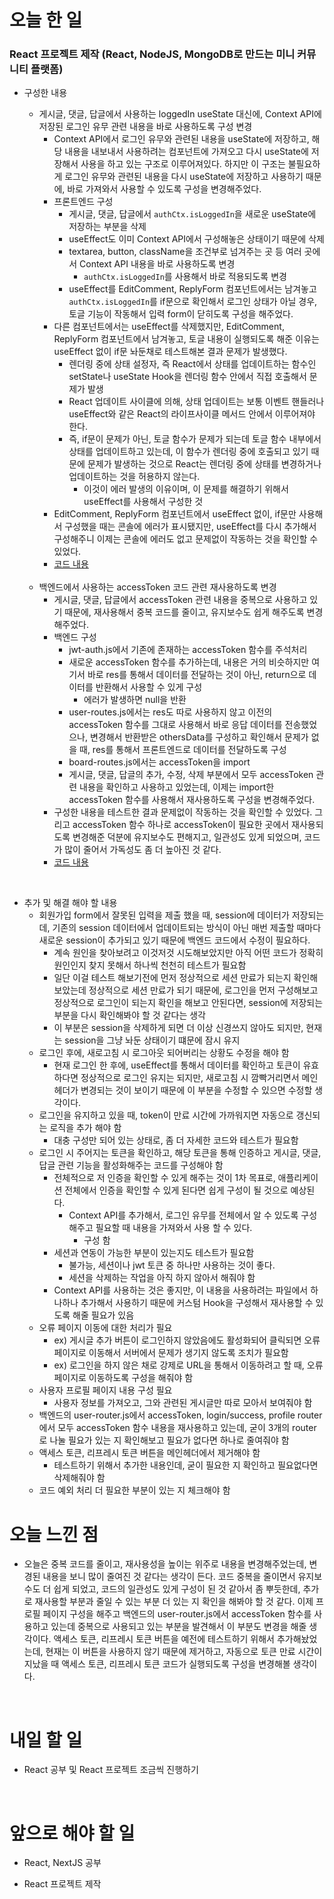 # 오늘 한 일

### React 프로젝트 제작 (React, NodeJS, MongoDB로 만드는 미니 커뮤니티 플랫폼)

- 구성한 내용

  - 게시글, 댓글, 답글에서 사용하는 loggedIn useState 대신에, Context API에 저장된 로그인 유무 관련 내용을 바로 사용하도록 구성 변경
    - Context API에서 로그인 유무와 관련된 내용을 useState에 저장하고, 해당 내용을 내보내서 사용하려는 컴포넌트에 가져오고 다시 useState에 저장해서 사용을 하고 있는 구조로 이루어져있다. 하지만 이 구조는 불필요하게 로그인 유무와 관련된 내용을 다시 useState에 저장하고 사용하기 때문에, 바로 가져와서 사용할 수 있도록 구성을 변경해주었다.
    - 프론트엔드 구성
      - 게시글, 댓글, 답글에서 `authCtx.isLoggedIn`을 새로운 useState에 저장하는 부분을 삭제
      - useEffect도 이미 Context API에서 구성해놓은 상태이기 때문에 삭제
      - textarea, button, className을 조건부로 넘겨주는 곳 등 여러 곳에서 Context API 내용을 바로 사용하도록 변경
        - `authCtx.isLoggedIn`를 사용해서 바로 적용되도록 변경
      - useEffect를 EditComment, ReplyForm 컴포넌트에서는 남겨놓고 `authCtx.isLoggedIn`를 if문으로 확인해서 로그인 상태가 아닐 경우, 토글 기능이 작동해서 입력 form이 닫히도록 구성을 해주었다.
    - 다른 컴포넌트에서는 useEffect를 삭제했지만, EditComment, ReplyForm 컴포넌트에서 남겨놓고, 토글 내용이 실행되도록 해준 이유는 useEffect 없이 if문 놔둔채로 테스트해본 결과 문제가 발생했다.
      - 렌더링 중에 상태 설정자, 즉 React에서 상태를 업데이트하는 함수인 setState나 useState Hook을 렌더링 함수 안에서 직접 호출해서 문제가 발생
      - React 업데이트 사이클에 의해, 상태 업데이트는 보통 이벤트 핸들러나 useEffect와 같은 React의 라이프사이클 메서드 안에서 이루어져야 한다.
      - 즉, if문이 문제가 아닌, 토글 함수가 문제가 되는데 토글 함수 내부에서 상태를 업데이트하고 있는데, 이 함수가 렌더링 중에 호출되고 있기 때문에 문제가 발생하는 것으로 React는 렌더링 중에 상태를 변경하거나 업데이트하는 것을 허용하지 않는다.
        - 이것이 에러 발생의 이유이며, 이 문제를 해결하기 위해서 useEffect를 사용해서 구성한 것
    - EditComment, ReplyForm 컴포넌트에서 useEffect 없이, if문만 사용해서 구성했을 때는 콘솔에 에러가 표시됐지만, useEffect를 다시 추가해서 구성해주니 이제는 콘솔에 에러도 없고 문제없이 작동하는 것을 확인할 수 있었다.
    - [코드 내용](https://github.com/jeongsangtae/mini-community-platform/commit/5bdbe8069afe8964f0f039f823c7cf1d3fb6fbdf)

  <br />

  - 백엔드에서 사용하는 accessToken 코드 관련 재사용하도록 변경
    - 게시글, 댓글, 답글에서 accessToken 관련 내용을 중복으로 사용하고 있기 때문에, 재사용해서 중복 코드를 줄이고, 유지보수도 쉽게 해주도록 변경해주었다.
    - 백엔드 구성
      - jwt-auth.js에서 기존에 존재하는 accessToken 함수를 주석처리
      - 새로운 accessToken 함수를 추가하는데, 내용은 거의 비슷하지만 여기서 바로 res를 통해서 데이터를 전달하는 것이 아닌, return으로 데이터를 반환해서 사용할 수 있게 구성
        - 에러가 발생하면 null을 반환
      - user-routes.js에서는 res도 따로 사용하지 않고 이전의 accessToken 함수를 그대로 사용해서 바로 응답 데이터를 전송했었으나, 변경해서 반환받은 othersData를 구성하고 확인해서 문제가 없을 때, res를 통해서 프론트엔드로 데이터를 전달하도록 구성
      - board-routes.js에서는 accessToken을 import
      - 게시글, 댓글, 답글의 추가, 수정, 삭제 부분에서 모두 accessToken 관련 내용을 확인하고 사용하고 있었는데, 이제는 import한 accessToken 함수를 사용해서 재사용하도록 구성을 변경해주었다.
    - 구성한 내용을 테스트한 결과 문제없이 작동하는 것을 확인할 수 있었다. 그리고 accessToken 함수 하나로 accessToken이 필요한 곳에서 재사용되도록 변경해준 덕분에 유지보수도 편해지고, 일관성도 있게 되었으며, 코드가 많이 줄어서 가독성도 좀 더 높아진 것 같다.
    - [코드 내용](https://github.com/jeongsangtae/mini-community-platform/commit/8513a71402558c6baf6217d6df9240e957357f26)

<br />

- 추가 및 해결 해야 할 내용
  - 회원가입 form에서 잘못된 입력을 제출 했을 때, session에 데이터가 저장되는데, 기존의 session 데이터에서 업데이트되는 방식이 아닌 매번 제출할 때마다 새로운 session이 추가되고 있기 때문에 백엔드 코드에서 수정이 필요하다.
    - 계속 원인을 찾아보려고 이것저것 시도해보았지만 아직 어떤 코드가 정확히 원인인지 찾지 못해서 하나씩 천천히 테스트가 필요함
    - 일단 이걸 테스트 해보기전에 먼저 정상적으로 세션 만료가 되는지 확인해보았는데 정상적으로 세션 만료가 되기 때문에, 로그인을 먼저 구성해보고 정상적으로 로그인이 되는지 확인을 해보고 안된다면, session에 저장되는 부분을 다시 확인해봐야 할 것 같다는 생각
    - 이 부분은 session을 삭제하게 되면 더 이상 신경쓰지 않아도 되지만, 현재는 session을 그냥 놔둔 상태이기 떄문에 잠시 유지
  - 로그인 후에, 새로고침 시 로그아웃 되어버리는 상황도 수정을 해야 함
    - 현재 로그인 한 후에, useEffect를 통해서 데이터를 확인하고 토큰이 유효하다면 정상적으로 로그인 유지는 되지만, 새로고침 시 깜빡거리면서 메인헤더가 변경되는 것이 보이기 때문에 이 부분을 수정할 수 있으면 수정할 생각이다.
  - 로그인을 유지하고 있을 때, token이 만료 시간에 가까워지면 자동으로 갱신되는 로직을 추가 해야 함
    - 대충 구성만 되어 있는 상태로, 좀 더 자세한 코드와 테스트가 필요함
  - 로그인 시 주어지는 토큰을 확인하고, 해당 토큰을 통해 인증하고 게시글, 댓글, 답글 관련 기능을 활성화해주는 코드를 구성해야 함
    - 전체적으로 저 인증을 확인할 수 있게 해주는 것이 1차 목표로, 애플리케이션 전체에서 인증을 확인할 수 있게 된다면 쉽게 구성이 될 것으로 예상된다.
      - Context API를 추가해서, 로그인 유무를 전체에서 알 수 있도록 구성해주고 필요할 때 내용을 가져와서 사용 할 수 있다.
        - 구성 함
    - 세션과 연동이 가능한 부분이 있는지도 테스트가 필요함
      - 불가능, 세션이나 jwt 토큰 중 하나만 사용하는 것이 좋다.
      - 세션을 삭제하는 작업을 아직 하지 않아서 해줘야 함
    - Context API를 사용하는 것은 좋지만, 이 내용을 사용하려는 파일에서 하나하나 추가해서 사용하기 때문에 커스텀 Hook을 구성해서 재사용할 수 있도록 해줄 필요가 있음
  - 오류 페이지 이동에 대한 처리가 필요
    - ex) 게시글 추가 버튼이 로그인하지 않았음에도 활성화되어 클릭되면 오류 페이지로 이동해서 서버에서 문제가 생기지 않도록 조치가 필요함
    - ex) 로그인을 하지 않은 채로 강제로 URL을 통해서 이동하려고 할 때, 오류 페이지로 이동하도록 구성을 해줘야 함
  - 사용자 프로필 페이지 내용 구성 필요
    - 사용자 정보를 가져오고, 그와 관련된 게시글만 따로 모아서 보여줘야 함
  - 백엔드의 user-router.js에서 accessToken, login/success, profile router에서 모두 accessToken 함수 내용을 재사용하고 있는데, 굳이 3개의 router로 나눌 필요가 있는 지 확인해보고 필요가 없다면 하나로 줄여줘야 함
  - 액세스 토큰, 리프레시 토큰 버튼을 메인헤더에서 제거해야 함
    - 테스트하기 위해서 추가한 내용인데, 굳이 필요한 지 확인하고 필요없다면 삭제해줘야 함
  - 코드 예외 처리 더 필요한 부분이 있는 지 체크해야 함

# 오늘 느낀 점

- 오늘은 중복 코드를 줄이고, 재사용성을 높이는 위주로 내용을 변경해주었는데, 변경된 내용을 보니 많이 줄여진 것 같다는 생각이 든다. 코드 중복을 줄이면서 유지보수도 더 쉽게 되었고, 코드의 일관성도 있게 구성이 된 것 같아서 좀 뿌듯한데, 추가로 재사용할 부분과 줄일 수 있는 부분 더 있는 지 확인을 해봐야 할 것 같다. 이제 프로필 페이지 구성을 해주고 백엔드의 user-router.js에서 accessToken 함수를 사용하고 있는데 중복으로 사용되고 있는 부분을 발견해서 이 부분도 변경을 해줄 생각이다. 액세스 토큰, 리프레시 토큰 버튼을 예전에 테스트하기 위해서 추가해놨었는데, 현재는 이 버튼을 사용하지 않기 때문에 제거하고, 자동으로 토큰 만료 시간이 지났을 때 액세스 토큰, 리프레시 토큰 코드가 실행되도록 구성을 변경해볼 생각이다.

<br />

# 내일 할 일

- React 공부 및 React 프로젝트 조금씩 진행하기

<br />

# 앞으로 해야 할 일

- React, NextJS 공부

- React 프로젝트 제작
